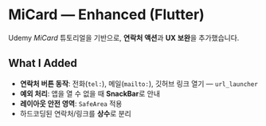 # MiCard — Enhanced (Flutter)

Udemy *MiCard* 튜토리얼을 기반으로, **연락처 액션**과 **UX 보완**을 추가했습니다.

## What I Added
- **연락처 버튼 동작**: 전화(`tel:`), 메일(`mailto:`), 깃허브 링크 열기 — `url_launcher`
- **예외 처리**: 앱을 열 수 없을 때 **SnackBar**로 안내
- **레이아웃 안전 영역**: `SafeArea` 적용
- 하드코딩된 연락처/링크를 **상수**로 분리
